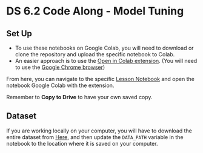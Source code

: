 # DS 6.2 Code Along - Model Tuning

## Set Up

- To use these notebooks on Google Colab, you will need to download or clone the repository and upload the specific notebook to Colab.
- An easier approach is to use the [Open in Colab extension](https://chrome.google.com/webstore/detail/open-in-colab/iogfkhleblhcpcekbiedikdehleodpjo?hl=en). (You will need to use the [Google Chrome browser](https://www.google.com/chrome/))

From here, you can navigate to the specific [Lesson Notebook](https://github.com/bloominstituteoftechnology/ds_code_along_unit_2/blob/main/DS_6.2_Model_Tuning/starter_notebook/DS_6.2-Learner.ipynb) and open the notebook Google Colab with the extension.

Remember to **Copy to Drive** to have your own saved copy.

## Dataset

If you are working locally on your computer, you will have to download the entire dataset from [Here](https://github.com/bloominstituteoftechnology/ds_code_along_unit_2/tree/main/data/flight), and then update the ```DATA_PATH``` variable in the notebook to the location where it is saved on your computer. 

